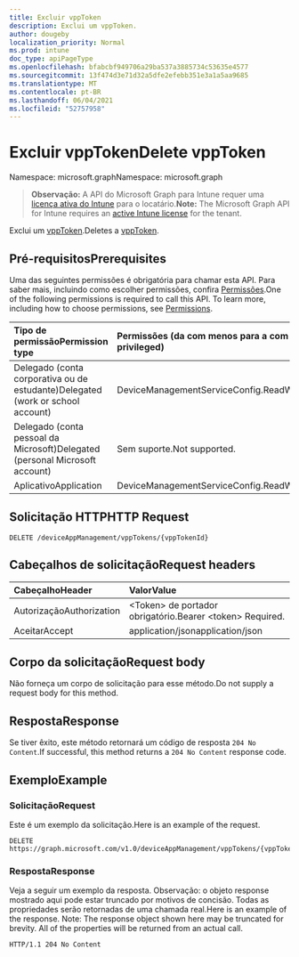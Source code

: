 ```yaml
---
title: Excluir vppToken
description: Exclui um vppToken.
author: dougeby
localization_priority: Normal
ms.prod: intune
doc_type: apiPageType
ms.openlocfilehash: bfabcbf949706a29ba537a3885734c53635e4577
ms.sourcegitcommit: 13f474d3e71d32a5dfe2efebb351e3a1a5aa9685
ms.translationtype: MT
ms.contentlocale: pt-BR
ms.lasthandoff: 06/04/2021
ms.locfileid: "52757958"
---
```

# <a name="delete-vpptoken"></a><span data-ttu-id="199b7-103">Excluir vppToken</span><span class="sxs-lookup"><span data-stu-id="199b7-103">Delete vppToken</span></span>

<span data-ttu-id="199b7-104">Namespace: microsoft.graph</span><span class="sxs-lookup"><span data-stu-id="199b7-104">Namespace: microsoft.graph</span></span>

> <span data-ttu-id="199b7-105">**Observação:** A API do Microsoft Graph para Intune requer uma [licença ativa do Intune](https://go.microsoft.com/fwlink/?linkid=839381) para o locatário.</span><span class="sxs-lookup"><span data-stu-id="199b7-105">**Note:** The Microsoft Graph API for Intune requires an [active Intune license](https://go.microsoft.com/fwlink/?linkid=839381) for the tenant.</span></span>

<span data-ttu-id="199b7-106">Exclui um [vppToken](../resources/intune-onboarding-vpptoken.md).</span><span class="sxs-lookup"><span data-stu-id="199b7-106">Deletes a [vppToken](../resources/intune-onboarding-vpptoken.md).</span></span>

## <a name="prerequisites"></a><span data-ttu-id="199b7-107">Pré-requisitos</span><span class="sxs-lookup"><span data-stu-id="199b7-107">Prerequisites</span></span>
<span data-ttu-id="199b7-p101">Uma das seguintes permissões é obrigatória para chamar esta API. Para saber mais, incluindo como escolher permissões, confira [Permissões](/graph/permissions-reference).</span><span class="sxs-lookup"><span data-stu-id="199b7-p101">One of the following permissions is required to call this API. To learn more, including how to choose permissions, see [Permissions](/graph/permissions-reference).</span></span>

|<span data-ttu-id="199b7-110">Tipo de permissão</span><span class="sxs-lookup"><span data-stu-id="199b7-110">Permission type</span></span>|<span data-ttu-id="199b7-111">Permissões (da com menos para a com mais privilégios)</span><span class="sxs-lookup"><span data-stu-id="199b7-111">Permissions (from least to most privileged)</span></span>|
|:---|:---|
|<span data-ttu-id="199b7-112">Delegado (conta corporativa ou de estudante)</span><span class="sxs-lookup"><span data-stu-id="199b7-112">Delegated (work or school account)</span></span>|<span data-ttu-id="199b7-113">DeviceManagementServiceConfig.ReadWrite.All</span><span class="sxs-lookup"><span data-stu-id="199b7-113">DeviceManagementServiceConfig.ReadWrite.All</span></span>|
|<span data-ttu-id="199b7-114">Delegado (conta pessoal da Microsoft)</span><span class="sxs-lookup"><span data-stu-id="199b7-114">Delegated (personal Microsoft account)</span></span>|<span data-ttu-id="199b7-115">Sem suporte.</span><span class="sxs-lookup"><span data-stu-id="199b7-115">Not supported.</span></span>|
|<span data-ttu-id="199b7-116">Aplicativo</span><span class="sxs-lookup"><span data-stu-id="199b7-116">Application</span></span>|<span data-ttu-id="199b7-117">DeviceManagementServiceConfig.ReadWrite.All</span><span class="sxs-lookup"><span data-stu-id="199b7-117">DeviceManagementServiceConfig.ReadWrite.All</span></span>|

## <a name="http-request"></a><span data-ttu-id="199b7-118">Solicitação HTTP</span><span class="sxs-lookup"><span data-stu-id="199b7-118">HTTP Request</span></span>
<!-- {
  "blockType": "ignored"
}
-->
``` http
DELETE /deviceAppManagement/vppTokens/{vppTokenId}
```

## <a name="request-headers"></a><span data-ttu-id="199b7-119">Cabeçalhos de solicitação</span><span class="sxs-lookup"><span data-stu-id="199b7-119">Request headers</span></span>
|<span data-ttu-id="199b7-120">Cabeçalho</span><span class="sxs-lookup"><span data-stu-id="199b7-120">Header</span></span>|<span data-ttu-id="199b7-121">Valor</span><span class="sxs-lookup"><span data-stu-id="199b7-121">Value</span></span>|
|:---|:---|
|<span data-ttu-id="199b7-122">Autorização</span><span class="sxs-lookup"><span data-stu-id="199b7-122">Authorization</span></span>|<span data-ttu-id="199b7-123">&lt;Token&gt; de portador obrigatório.</span><span class="sxs-lookup"><span data-stu-id="199b7-123">Bearer &lt;token&gt; Required.</span></span>|
|<span data-ttu-id="199b7-124">Aceitar</span><span class="sxs-lookup"><span data-stu-id="199b7-124">Accept</span></span>|<span data-ttu-id="199b7-125">application/json</span><span class="sxs-lookup"><span data-stu-id="199b7-125">application/json</span></span>|

## <a name="request-body"></a><span data-ttu-id="199b7-126">Corpo da solicitação</span><span class="sxs-lookup"><span data-stu-id="199b7-126">Request body</span></span>
<span data-ttu-id="199b7-127">Não forneça um corpo de solicitação para esse método.</span><span class="sxs-lookup"><span data-stu-id="199b7-127">Do not supply a request body for this method.</span></span>

## <a name="response"></a><span data-ttu-id="199b7-128">Resposta</span><span class="sxs-lookup"><span data-stu-id="199b7-128">Response</span></span>
<span data-ttu-id="199b7-129">Se tiver êxito, este método retornará um código de resposta `204 No Content`.</span><span class="sxs-lookup"><span data-stu-id="199b7-129">If successful, this method returns a `204 No Content` response code.</span></span>

## <a name="example"></a><span data-ttu-id="199b7-130">Exemplo</span><span class="sxs-lookup"><span data-stu-id="199b7-130">Example</span></span>

### <a name="request"></a><span data-ttu-id="199b7-131">Solicitação</span><span class="sxs-lookup"><span data-stu-id="199b7-131">Request</span></span>
<span data-ttu-id="199b7-132">Este é um exemplo da solicitação.</span><span class="sxs-lookup"><span data-stu-id="199b7-132">Here is an example of the request.</span></span>
``` http
DELETE https://graph.microsoft.com/v1.0/deviceAppManagement/vppTokens/{vppTokenId}
```

### <a name="response"></a><span data-ttu-id="199b7-133">Resposta</span><span class="sxs-lookup"><span data-stu-id="199b7-133">Response</span></span>
<span data-ttu-id="199b7-p102">Veja a seguir um exemplo da resposta. Observação: o objeto response mostrado aqui pode estar truncado por motivos de concisão. Todas as propriedades serão retornadas de uma chamada real.</span><span class="sxs-lookup"><span data-stu-id="199b7-p102">Here is an example of the response. Note: The response object shown here may be truncated for brevity. All of the properties will be returned from an actual call.</span></span>
``` http
HTTP/1.1 204 No Content
```




